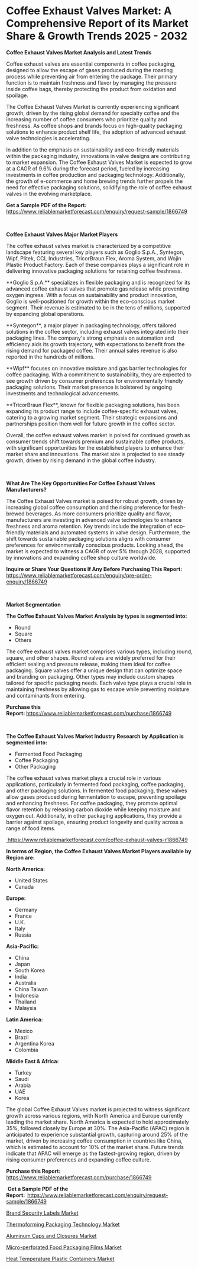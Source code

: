 <p><h1>Coffee Exhaust Valves Market: A Comprehensive Report of its Market Share & Growth Trends 2025 - 2032</h1></p><p><strong>Coffee Exhaust Valves Market Analysis and Latest Trends</strong></p>
<p><p>Coffee exhaust valves are essential components in coffee packaging, designed to allow the escape of gases produced during the roasting process while preventing air from entering the package. Their primary function is to maintain freshness and flavor by managing the pressure inside coffee bags, thereby protecting the product from oxidation and spoilage.</p><p>The Coffee Exhaust Valves Market is currently experiencing significant growth, driven by the rising global demand for specialty coffee and the increasing number of coffee consumers who prioritize quality and freshness. As coffee shops and brands focus on high-quality packaging solutions to enhance product shelf life, the adoption of advanced exhaust valve technologies is accelerating.</p><p>In addition to the emphasis on sustainability and eco-friendly materials within the packaging industry, innovations in valve designs are contributing to market expansion. The Coffee Exhaust Valves Market is expected to grow at a CAGR of 9.6% during the forecast period, fueled by increasing investments in coffee production and packaging technology. Additionally, the growth of e-commerce and home brewing trends further propels the need for effective packaging solutions, solidifying the role of coffee exhaust valves in the evolving marketplace.</p></p>
<p><strong>Get a Sample PDF of the Report:&nbsp;</strong> <a href="https://www.reliablemarketforecast.com/enquiry/request-sample/1866749?utm_campaign=1134&utm_medium=2&utm_source=Github&utm_content=ia&utm_term=08032025&utm_id=coffee-exhaust-valves">https://www.reliablemarketforecast.com/enquiry/request-sample/1866749</a></p>
<p>&nbsp;</p>
<p><strong>Coffee Exhaust Valves Major Market Players</strong></p>
<p><p>The coffee exhaust valves market is characterized by a competitive landscape featuring several key players such as Goglio S.p.A., Syntegon, Wipf, Plitek, CCL Industries, TricorBraun Flex, Aroma System, and Wojin Plastic Product Factory. Each of these companies plays a significant role in delivering innovative packaging solutions for retaining coffee freshness.</p><p>**Goglio S.p.A.** specializes in flexible packaging and is recognized for its advanced coffee exhaust valves that promote gas release while preventing oxygen ingress. With a focus on sustainability and product innovation, Goglio is well-positioned for growth within the eco-conscious market segment. Their revenue is estimated to be in the tens of millions, supported by expanding global operations.</p><p>**Syntegon**, a major player in packaging technology, offers tailored solutions in the coffee sector, including exhaust valves integrated into their packaging lines. The company's strong emphasis on automation and efficiency aids its growth trajectory, with expectations to benefit from the rising demand for packaged coffee. Their annual sales revenue is also reported in the hundreds of millions.</p><p>**Wipf** focuses on innovative moisture and gas barrier technologies for coffee packaging. With a commitment to sustainability, they are expected to see growth driven by consumer preferences for environmentally friendly packaging solutions. Their market presence is bolstered by ongoing investments and technological advancements.</p><p>**TricorBraun Flex**, known for flexible packaging solutions, has been expanding its product range to include coffee-specific exhaust valves, catering to a growing market segment. Their strategic expansions and partnerships position them well for future growth in the coffee sector.</p><p>Overall, the coffee exhaust valves market is poised for continued growth as consumer trends shift towards premium and sustainable coffee products, with significant opportunities for the established players to enhance their market share and innovations. The market size is projected to see steady growth, driven by rising demand in the global coffee industry.</p></p>
<p>&nbsp;</p>
<p><strong>What Are The Key Opportunities For Coffee Exhaust Valves Manufacturers?</strong></p>
<p><p>The Coffee Exhaust Valves market is poised for robust growth, driven by increasing global coffee consumption and the rising preference for fresh-brewed beverages. As more consumers prioritize quality and flavor, manufacturers are investing in advanced valve technologies to enhance freshness and aroma retention. Key trends include the integration of eco-friendly materials and automated systems in valve design. Furthermore, the shift towards sustainable packaging solutions aligns with consumer preferences for environmentally conscious products. Looking ahead, the market is expected to witness a CAGR of over 5% through 2028, supported by innovations and expanding coffee shop culture worldwide.</p></p>
<p><strong>Inquire or Share Your Questions If Any Before Purchasing This Report:</strong> <a href="https://www.reliablemarketforecast.com/enquiry/pre-order-enquiry/1866749?utm_campaign=1134&utm_medium=2&utm_source=Github&utm_content=ia&utm_term=08032025&utm_id=coffee-exhaust-valves">https://www.reliablemarketforecast.com/enquiry/pre-order-enquiry/1866749</a></p>
<p>&nbsp;</p>
<p><strong>Market Segmentation</strong></p>
<p><strong>The Coffee Exhaust Valves Market Analysis by types is segmented into:</strong></p>
<p><ul><li>Round</li><li>Square</li><li>Others</li></ul></p>
<p><p>The coffee exhaust valves market comprises various types, including round, square, and other shapes. Round valves are widely preferred for their efficient sealing and pressure release, making them ideal for coffee packaging. Square valves offer a unique design that can optimize space and branding on packaging. Other types may include custom shapes tailored for specific packaging needs. Each valve type plays a crucial role in maintaining freshness by allowing gas to escape while preventing moisture and contaminants from entering.</p></p>
<p><strong>Purchase this Report:&nbsp;</strong><a href="https://www.reliablemarketforecast.com/purchase/1866749?utm_campaign=1134&utm_medium=2&utm_source=Github&utm_content=ia&utm_term=08032025&utm_id=coffee-exhaust-valves">https://www.reliablemarketforecast.com/purchase/1866749</a></p>
<p>&nbsp;</p>
<p><strong>The Coffee Exhaust Valves Market Industry Research by Application is segmented into:</strong></p>
<p><ul><li>Fermented Food Packaging</li><li>Coffee Packaging</li><li>Other Packaging</li></ul></p>
<p><p>The coffee exhaust valves market plays a crucial role in various applications, particularly in fermented food packaging, coffee packaging, and other packaging solutions. In fermented food packaging, these valves allow gases produced during fermentation to escape, preventing spoilage and enhancing freshness. For coffee packaging, they promote optimal flavor retention by releasing carbon dioxide while keeping moisture and oxygen out. Additionally, in other packaging applications, they provide a barrier against spoilage, ensuring product longevity and quality across a range of food items.</p></p>
<p><a href="https://www.reliablemarketforecast.com/coffee-exhaust-valves-r1866749?utm_campaign=1134&utm_medium=2&utm_source=Github&utm_content=ia&utm_term=08032025&utm_id=coffee-exhaust-valves">&nbsp;https://www.reliablemarketforecast.com/coffee-exhaust-valves-r1866749</a></p>
<p><strong>In terms of Region, the Coffee Exhaust Valves Market Players available by Region are:</strong></p>
<p>
    <p> <strong> North America: </strong>
        <ul>
            <li>United States</li>
            <li>Canada</li>
        </ul>
        </p> 
    <p> <strong> Europe: </strong>
        <ul>
            <li>Germany</li>
            <li>France</li>
            <li>U.K.</li>
            <li>Italy</li>
            <li>Russia</li>
        </ul>
        </p> 
    <p> <strong> Asia-Pacific: </strong>
        <ul>
            <li>China</li>
            <li>Japan</li>
            <li>South Korea</li>
            <li>India</li>
            <li>Australia</li>
            <li>China Taiwan</li>
            <li>Indonesia</li>
            <li>Thailand</li>
            <li>Malaysia</li>
        </ul>
        </p> 
    <p> <strong> Latin America: </strong>
        <ul>
            <li>Mexico</li>
            <li>Brazil</li>
            <li>Argentina Korea</li>
            <li>Colombia</li>
        </ul>
        </p> 
    <p> <strong> Middle East & Africa: </strong>
        <ul>
            <li>Turkey</li>
            <li>Saudi</li>
            <li>Arabia</li>
            <li>UAE</li>
            <li>Korea</li>
        </ul>
    </p>
    </p>
<p><p>The global Coffee Exhaust Valves market is projected to witness significant growth across various regions, with North America and Europe currently leading the market share. North America is expected to hold approximately 35%, followed closely by Europe at 30%. The Asia-Pacific (APAC) region is anticipated to experience substantial growth, capturing around 25% of the market, driven by increasing coffee consumption in countries like China, which is estimated to account for 10% of the market share. Future trends indicate that APAC will emerge as the fastest-growing region, driven by rising consumer preferences and expanding coffee culture.</p></p>
<p><strong>Purchase this Report: </strong><a href="https://www.reliablemarketforecast.com/purchase/1866749?utm_campaign=1134&utm_medium=2&utm_source=Github&utm_content=ia&utm_term=08032025&utm_id=coffee-exhaust-valves">https://www.reliablemarketforecast.com/purchase/1866749</a></p>
<p>&nbsp;<strong>Get a Sample PDF of the Report:&nbsp;&nbsp;</strong><a href="https://www.reliablemarketforecast.com/enquiry/request-sample/1866749?utm_campaign=1134&utm_medium=2&utm_source=Github&utm_content=ia&utm_term=08032025&utm_id=coffee-exhaust-valves">https://www.reliablemarketforecast.com/enquiry/request-sample/1866749</a></p>
<p><strong></strong></p>
<p><p><a href="https://github.com/kuziaaring40/Market-Research-Report-List-1/blob/main/brand-security-labels-market.md?utm_campaign=1134&utm_medium=2&utm_source=Github&utm_content=ia&utm_term=08032025&utm_id=coffee-exhaust-valves">Brand Security Labels Market</a></p><p><a href="https://github.com/bauzolesco/Market-Research-Report-List-1/blob/main/thermoforming-packaging-technology-market.md?utm_campaign=1134&utm_medium=2&utm_source=Github&utm_content=ia&utm_term=08032025&utm_id=coffee-exhaust-valves">Thermoforming Packaging Technology Market</a></p><p><a href="https://github.com/ujanoandryvw/Market-Research-Report-List-1/blob/main/aluminum-caps-and-closures-market.md?utm_campaign=1134&utm_medium=2&utm_source=Github&utm_content=ia&utm_term=08032025&utm_id=coffee-exhaust-valves">Aluminum Caps and Closures Market</a></p><p><a href="https://github.com/hoganemken50/Market-Research-Report-List-1/blob/main/micro-perforated-food-packaging-films-market.md?utm_campaign=1134&utm_medium=2&utm_source=Github&utm_content=ia&utm_term=08032025&utm_id=coffee-exhaust-valves">Micro-perforated Food Packaging Films Market</a></p><p><a href="https://github.com/alablisepah/Market-Research-Report-List-1/blob/main/heat-temperature-plastic-containers-market.md?utm_campaign=1134&utm_medium=2&utm_source=Github&utm_content=ia&utm_term=08032025&utm_id=coffee-exhaust-valves">Heat Temperature Plastic Containers Market</a></p></p>